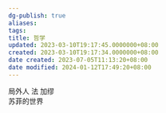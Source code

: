 ```yaml
---
dg-publish: true
aliases: 
tags: 
title: 哲学
updated: 2023-03-10T19:17:45.0000000+08:00
created: 2023-03-10T19:17:34.0000000+08:00
date created: 2023-07-05T11:13:20+08:00
date modified: 2024-01-12T17:49:20+08:00
---
```


局外人 法 加缪  
苏菲的世界
